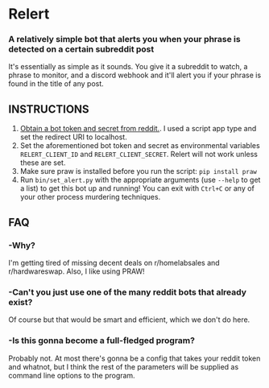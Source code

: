 # Relert
### A relatively simple bot that alerts you when your phrase is detected on a certain subreddit post
It's essentially as simple as it sounds. You give it a subreddit to watch, a phrase to monitor, and a discord webhook and it'll alert you if your phrase is found in the title of any post.

## INSTRUCTIONS
1. [Obtain a bot token and secret from reddit.](https://www.reddit.com/prefs/apps). I used a script app type and set the redirect URI to localhost.
2. Set the aforementioned bot token and secret as environmental variables `RELERT_CLIENT_ID` and `RELERT_CLIENT_SECRET`. Relert will not work unless these are set.
3. Make sure praw is installed before you run the script: `pip install praw`
4. Run `bin/set_alert.py` with the appropriate arguments (use `--help` to get a list) to get this bot up and running! You can exit with `Ctrl+C` or any of your other process murdering techniques.


## FAQ

### -Why?
I'm getting tired of missing decent deals on r/homelabsales and r/hardwareswap. Also, I like using PRAW!

### -Can't you just use one of the many reddit bots that already exist?
Of course but that would be smart and efficient, which we don't do here.

### -Is this gonna become a full-fledged program?
Probably not. At most there's gonna be a config that takes your reddit token and whatnot, but I think the rest of the parameters will be supplied as command line options to the program.
